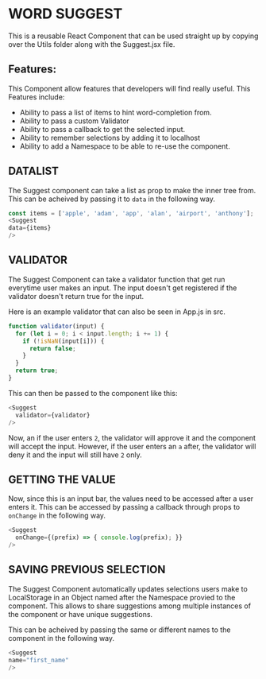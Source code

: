 # WORD SUGGEST

This is a reusable React Component that can be used straight up by copying over the Utils folder along with the Suggest.jsx file.

## Features:

This Component allow features that developers will find really useful. This Features include:

- Ability to pass a list of items to hint word-completion from.
- Ability to pass a custom Validator
- Ability to pass a callback to get the selected input.
- Ability to remember selections by adding it to localhost
- Ability to add a Namespace to be able to re-use the component.

## DATALIST

The Suggest component can take a list as prop to make the inner tree from. This can be acheived by passing it to `data` in the following way.

```javascript
const items = ['apple', 'adam', 'app', 'alan', 'airport', 'anthony'];
<Suggest
data={items}
/>

```

## VALIDATOR

The Suggest Component can take a validator function that get run everytime user makes an input. The input doesn't get registered if the validator doesn't return true for the input.

Here is an example validator that can also be seen in App.js in src.

```javascript
function validator(input) {
  for (let i = 0; i < input.length; i += 1) {
    if (!isNaN(input[i])) {
      return false;
    }
  }
  return true;
}
```

This can then be passed to the component like this:

```javascript
<Suggest
  validator={validator}
/>
```

Now, an if the user enters `2`, the validator will approve it and the component will accept the input. However, if the user enters an `a` after, the validator will deny it and the input will still have `2` only.

## GETTING THE VALUE

Now, since this is an input bar, the values need to be accessed after a user enters it. This can be accessed by passing a callback through props to `onChange` in the following way.

```javascript
<Suggest
  onChange={(prefix) => { console.log(prefix); }}
/>
```

## SAVING PREVIOUS SELECTION

The Suggest Component automatically updates selections users make to LocalStorage in an Object named after the Namespace provied to the component. This allows to share suggestions among multiple instances of the component or have unique suggestions.

This can be acheived by passing the same or different names to the component in the following way.

```javascript
<Suggest
name="first_name"
/>
```
